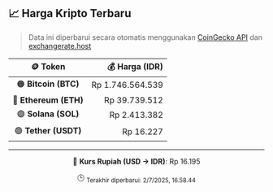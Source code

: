 

<!-- HARGA_KRIPTO -->
## 📈 Harga Kripto Terbaru

> Data ini diperbarui secara otomatis menggunakan [CoinGecko API](https://www.coingecko.com/) dan [exchangerate.host](https://exchangerate.host/)

<div align="center">

| 🪙 Token | 💰 Harga (IDR) |
|:------:|---------------:|
| 🟠 **Bitcoin (BTC)**   | Rp 1.746.564.539 |
| 🔵 **Ethereum (ETH)**  | Rp 39.739.512 |
| 🟣 **Solana (SOL)**    | Rp 2.413.382 |
| 🟢 **Tether (USDT)**   | Rp 16.227 |

---

💱 **Kurs Rupiah (USD → IDR)**: Rp 16.195

🕒 <sub>Terakhir diperbarui: 2/7/2025, 16.58.44</sub>

</div>
<!-- /HARGA_KRIPTO -->
